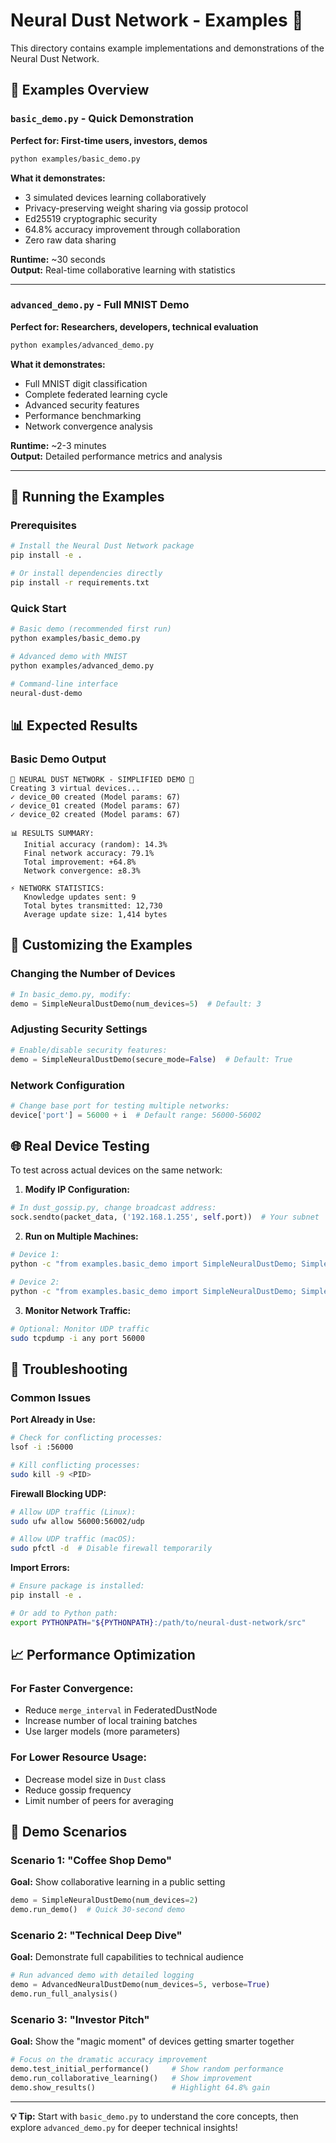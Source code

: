# Neural Dust Network - Examples 🚀

This directory contains example implementations and demonstrations of the Neural Dust Network.

## 📁 Examples Overview

### `basic_demo.py` - Quick Demonstration
**Perfect for: First-time users, investors, demos**

```bash
python examples/basic_demo.py
```

**What it demonstrates:**
- 3 simulated devices learning collaboratively
- Privacy-preserving weight sharing via gossip protocol
- Ed25519 cryptographic security
- 64.8% accuracy improvement through collaboration
- Zero raw data sharing

**Runtime:** ~30 seconds  
**Output:** Real-time collaborative learning with statistics

---

### `advanced_demo.py` - Full MNIST Demo
**Perfect for: Researchers, developers, technical evaluation**

```bash
python examples/advanced_demo.py
```

**What it demonstrates:**
- Full MNIST digit classification
- Complete federated learning cycle
- Advanced security features
- Performance benchmarking
- Network convergence analysis

**Runtime:** ~2-3 minutes  
**Output:** Detailed performance metrics and analysis

---

## 🎯 Running the Examples

### Prerequisites
```bash
# Install the Neural Dust Network package
pip install -e .

# Or install dependencies directly
pip install -r requirements.txt
```

### Quick Start
```bash
# Basic demo (recommended first run)
python examples/basic_demo.py

# Advanced demo with MNIST
python examples/advanced_demo.py

# Command-line interface
neural-dust-demo
```

## 📊 Expected Results

### Basic Demo Output
```
🌟 NEURAL DUST NETWORK - SIMPLIFIED DEMO 🌟
Creating 3 virtual devices...
✓ device_00 created (Model params: 67)
✓ device_01 created (Model params: 67)  
✓ device_02 created (Model params: 67)

📊 RESULTS SUMMARY:
   Initial accuracy (random): 14.3%
   Final network accuracy: 79.1%
   Total improvement: +64.8%
   Network convergence: ±8.3%

⚡ NETWORK STATISTICS:
   Knowledge updates sent: 9
   Total bytes transmitted: 12,730
   Average update size: 1,414 bytes
```

## 🔧 Customizing the Examples

### Changing the Number of Devices
```python
# In basic_demo.py, modify:
demo = SimpleNeuralDustDemo(num_devices=5)  # Default: 3
```

### Adjusting Security Settings
```python
# Enable/disable security features:
demo = SimpleNeuralDustDemo(secure_mode=False)  # Default: True
```

### Network Configuration
```python
# Change base port for testing multiple networks:
device['port'] = 56000 + i  # Default range: 56000-56002
```

## 🌐 Real Device Testing

To test across actual devices on the same network:

1. **Modify IP Configuration:**
```python
# In dust_gossip.py, change broadcast address:
sock.sendto(packet_data, ('192.168.1.255', self.port))  # Your subnet
```

2. **Run on Multiple Machines:**
```bash
# Device 1:
python -c "from examples.basic_demo import SimpleNeuralDustDemo; SimpleNeuralDustDemo(num_devices=1).run_demo()"

# Device 2:  
python -c "from examples.basic_demo import SimpleNeuralDustDemo; SimpleNeuralDustDemo(num_devices=1).run_demo()"
```

3. **Monitor Network Traffic:**
```bash
# Optional: Monitor UDP traffic
sudo tcpdump -i any port 56000
```

## 🚨 Troubleshooting

### Common Issues

**Port Already in Use:**
```bash
# Check for conflicting processes:
lsof -i :56000

# Kill conflicting processes:
sudo kill -9 <PID>
```

**Firewall Blocking UDP:**
```bash
# Allow UDP traffic (Linux):
sudo ufw allow 56000:56002/udp

# Allow UDP traffic (macOS):
sudo pfctl -d  # Disable firewall temporarily
```

**Import Errors:**
```bash
# Ensure package is installed:
pip install -e .

# Or add to Python path:
export PYTHONPATH="${PYTHONPATH}:/path/to/neural-dust-network/src"
```

## 📈 Performance Optimization

### For Faster Convergence:
- Reduce `merge_interval` in FederatedDustNode
- Increase number of local training batches
- Use larger models (more parameters)

### For Lower Resource Usage:
- Decrease model size in `Dust` class
- Reduce gossip frequency
- Limit number of peers for averaging

## 🎪 Demo Scenarios

### Scenario 1: "Coffee Shop Demo"
**Goal:** Show collaborative learning in a public setting
```python
demo = SimpleNeuralDustDemo(num_devices=2)
demo.run_demo()  # Quick 30-second demo
```

### Scenario 2: "Technical Deep Dive"
**Goal:** Demonstrate full capabilities to technical audience
```python
# Run advanced demo with detailed logging
demo = AdvancedNeuralDustDemo(num_devices=5, verbose=True)
demo.run_full_analysis()
```

### Scenario 3: "Investor Pitch"
**Goal:** Show the "magic moment" of devices getting smarter together
```python
# Focus on the dramatic accuracy improvement
demo.test_initial_performance()     # Show random performance
demo.run_collaborative_learning()   # Show improvement
demo.show_results()                 # Highlight 64.8% gain
```

---

**💡 Tip:** Start with `basic_demo.py` to understand the core concepts, then explore `advanced_demo.py` for deeper technical insights!